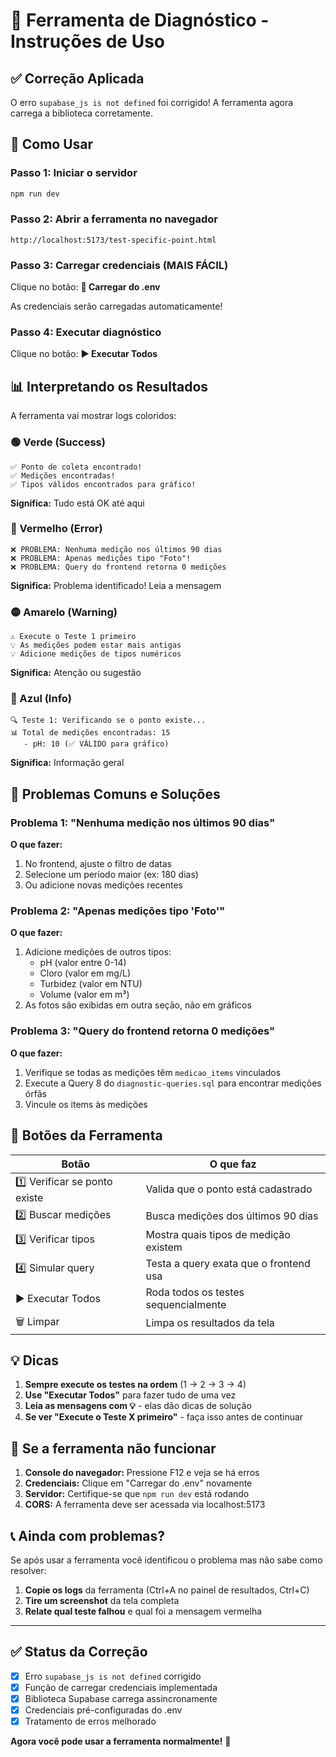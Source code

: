 # 🔧 Ferramenta de Diagnóstico - Instruções de Uso

## ✅ Correção Aplicada

O erro `supabase_js is not defined` foi corrigido! A ferramenta agora carrega a biblioteca corretamente.

## 🚀 Como Usar

### Passo 1: Iniciar o servidor
```bash
npm run dev
```

### Passo 2: Abrir a ferramenta no navegador
```
http://localhost:5173/test-specific-point.html
```

### Passo 3: Carregar credenciais (MAIS FÁCIL)
Clique no botão: **📁 Carregar do .env**

As credenciais serão carregadas automaticamente!

### Passo 4: Executar diagnóstico
Clique no botão: **▶️ Executar Todos**

## 📊 Interpretando os Resultados

A ferramenta vai mostrar logs coloridos:

### 🟢 Verde (Success)
```
✅ Ponto de coleta encontrado!
✅ Medições encontradas!
✅ Tipos válidos encontrados para gráfico!
```
**Significa:** Tudo está OK até aqui

### 🔴 Vermelho (Error)
```
❌ PROBLEMA: Nenhuma medição nos últimos 90 dias
❌ PROBLEMA: Apenas medições tipo "Foto"!
❌ PROBLEMA: Query do frontend retorna 0 medições
```
**Significa:** Problema identificado! Leia a mensagem

### 🟡 Amarelo (Warning)
```
⚠️ Execute o Teste 1 primeiro
💡 As medições podem estar mais antigas
💡 Adicione medições de tipos numéricos
```
**Significa:** Atenção ou sugestão

### 🔵 Azul (Info)
```
🔍 Teste 1: Verificando se o ponto existe...
📊 Total de medições encontradas: 15
   - pH: 10 (✅ VÁLIDO para gráfico)
```
**Significa:** Informação geral

## 🎯 Problemas Comuns e Soluções

### Problema 1: "Nenhuma medição nos últimos 90 dias"
**O que fazer:**
1. No frontend, ajuste o filtro de datas
2. Selecione um período maior (ex: 180 dias)
3. Ou adicione novas medições recentes

### Problema 2: "Apenas medições tipo 'Foto'"
**O que fazer:**
1. Adicione medições de outros tipos:
   - pH (valor entre 0-14)
   - Cloro (valor em mg/L)
   - Turbidez (valor em NTU)
   - Volume (valor em m³)
2. As fotos são exibidas em outra seção, não em gráficos

### Problema 3: "Query do frontend retorna 0 medições"
**O que fazer:**
1. Verifique se todas as medições têm `medicao_items` vinculados
2. Execute a Query 8 do `diagnostic-queries.sql` para encontrar medições órfãs
3. Vincule os items às medições

## 🔄 Botões da Ferramenta

| Botão | O que faz |
|-------|-----------|
| 1️⃣ Verificar se ponto existe | Valida que o ponto está cadastrado |
| 2️⃣ Buscar medições | Busca medições dos últimos 90 dias |
| 3️⃣ Verificar tipos | Mostra quais tipos de medição existem |
| 4️⃣ Simular query | Testa a query exata que o frontend usa |
| ▶️ Executar Todos | Roda todos os testes sequencialmente |
| 🗑️ Limpar | Limpa os resultados da tela |

## 💡 Dicas

1. **Sempre execute os testes na ordem** (1 → 2 → 3 → 4)
2. **Use "Executar Todos"** para fazer tudo de uma vez
3. **Leia as mensagens com 💡** - elas dão dicas de solução
4. **Se ver "Execute o Teste X primeiro"** - faça isso antes de continuar

## 🐛 Se a ferramenta não funcionar

1. **Console do navegador:** Pressione F12 e veja se há erros
2. **Credenciais:** Clique em "Carregar do .env" novamente
3. **Servidor:** Certifique-se que `npm run dev` está rodando
4. **CORS:** A ferramenta deve ser acessada via localhost:5173

## 📞 Ainda com problemas?

Se após usar a ferramenta você identificou o problema mas não sabe como resolver:

1. **Copie os logs** da ferramenta (Ctrl+A no painel de resultados, Ctrl+C)
2. **Tire um screenshot** da tela completa
3. **Relate qual teste falhou** e qual foi a mensagem vermelha

---

## ✅ Status da Correção

- [x] Erro `supabase_js is not defined` corrigido
- [x] Função de carregar credenciais implementada
- [x] Biblioteca Supabase carrega assincronamente
- [x] Credenciais pré-configuradas do .env
- [x] Tratamento de erros melhorado

**Agora você pode usar a ferramenta normalmente!** 🎉
